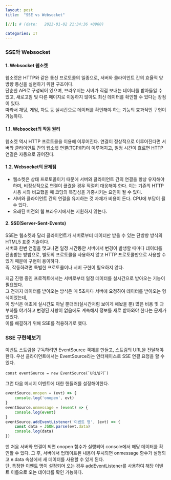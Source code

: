 ```yaml
---
layout: post
title:  "SSE vs Websocket"

[//]: # (date:   2023-01-02 21:34:36 +0900)

categories: IT
---
```


[//]: # (<h1>Introduction</h1>)

### SSE와 Websocket

#### 1. Websocket 웹소켓

웹소켓은 HTTP와 같은 통신 프로토콜의 일종으로, 서버와 클라이언트 간의 효율적 양방향 통신을 실현하기 위한 구조이다.   
단순한 API로 구성되어 있으며, 브라우저는 서버가 직접 보내는 데이터를 받아들일 수 있고, 새로고침 및 다른 페이지로 이동하지 않아도 최신 데이터를 확인할 수 있다는 장점이 있다.   
따라서 채팅, 게임, 차트 등 실시간으로 데이터를 확인해야 하는 기능의 효과적인 구현이 가능하다.

#### 1.1. Websocket의 작동 원리
웹소켓 역시 HTTP 프로토콜을 이용해 이루어진다. 연결이 정상적으로 이루어진다면 서버와 클라이언트 간의 웹소켓 연결(TCP/IP)이 이루어지고, 일정 시간이 흐르면 HTTP연결은 자동으로 끊어진다.

#### 1.2. Websocket의 문제점
- 웹소켓은 상태 프로토콜이기 때문에 서버와 클라이언트 간의 연결을 항상 유지해야 하며, 비정상적으로 연결이 끊겼을 경우 적절히 대응해야 한다. 이는 기존의 HTTP 사용 시와 비교했을 때 코딩의 복잡성을 가중시키는 요인이 될 수 있다.
- 서버와 클라이언트 간의 연결을 유지하는 것 자체가 비용이 든다. CPU에 부담이 될 수 있다.
- 오래된 버전의 웹 브라우저에서는 지원하지 않는다.


#### 2. SSE(Server-Sent-Events)

SSE는 웹소켓과 달리 클라이언트가 서버로부터 데이터만 받을 수 있는 단방향 방식의 HTML5 표준 기술이다.   
서버와 한번 연결을 맺고나면 일정 시간동안 서버에서 변경이 발생할 때마다 데이터를 전송받는 방법으로, 별도의 프로토콜을 사용하지 않고 HTTP 프로토콜만으로 사용할 수 있기 때문에 구현이 용이하다.   
즉, 작동하려면 특별한 프로토콜이나 서버 구현이 필요하지 않다.   


지금 진행 중인 프로젝트에서는 서버로부터 일정 데이터를 실시간으로 받아오는 기능이 필요했다.   
그 전까지 데이터를 받아오는 방식은 매 5초마다 서버에 요청하여 데이터를 받아오는 형식이었는데,   
이 방식은 애초에 실시간도 아닐 뿐더러(실시간처럼 보이게 해놨을 뿐) 많은 비용 및 과부하를 야기하고 변경된 사항이 없음에도 계속해서 정보를 새로 받아와야 한다는 문제가 있었다.   
이를 해결하기 위해 SSE를 적용하기로 했다.



### SSE 구현해보기

이벤트 스트림을 구독하려면 EventSource 객체를 만들고, 스트림의 URL을 전달해야 한다.
우선 클라이언트에서는 EventSource라는 인터페이스로 SSE 연결 요청을 할 수 있다.

    const eventSource = new EventSource(`URL넣기`)

그런 다음 메시지 이벤트에 대한 핸들러를 설정해야한다. 

```javascript
eventSource.onopen = (evt) => {
    console.log('onopen', evt)
}
eventSource.onmessage = (event) => {
    console.log(event)
}
eventSource.addEventListener('이벤트 명', (evt) => {
    const data = JSON.parse(evt.data)
    console.log(data)
})
```


맨 처음 서버와 연결이 되면 onopen 함수가 실행되어 console에서 해당 데이터를 확인할 수 있다.
그 후, 서버에서 업데이트된 내용이 푸시되면 onmessage 함수가 실행되고 e.data 속성에서 새 데이터를 사용할 수 있게 된다.   
단, 특정한 이벤트 명이 설정되어 오는 경우 addEventListener를 사용하여 해당 이벤트 이름으로 오는 데이터를 확인 가능하다.
